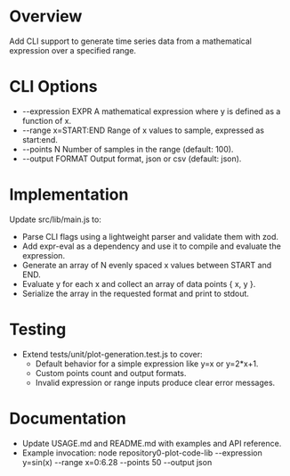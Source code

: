 # Overview
Add CLI support to generate time series data from a mathematical expression over a specified range.

# CLI Options
- --expression EXPR    A mathematical expression where y is defined as a function of x.
- --range x=START:END  Range of x values to sample, expressed as start:end.
- --points N           Number of samples in the range (default: 100).
- --output FORMAT      Output format, json or csv (default: json).

# Implementation
Update src/lib/main.js to:
- Parse CLI flags using a lightweight parser and validate them with zod.
- Add expr-eval as a dependency and use it to compile and evaluate the expression.
- Generate an array of N evenly spaced x values between START and END.
- Evaluate y for each x and collect an array of data points { x, y }.
- Serialize the array in the requested format and print to stdout.

# Testing
- Extend tests/unit/plot-generation.test.js to cover:
  - Default behavior for a simple expression like y=x or y=2*x+1.
  - Custom points count and output formats.
  - Invalid expression or range inputs produce clear error messages.

# Documentation
- Update USAGE.md and README.md with examples and API reference.
- Example invocation:
  node repository0-plot-code-lib --expression y=sin(x) --range x=0:6.28 --points 50 --output json